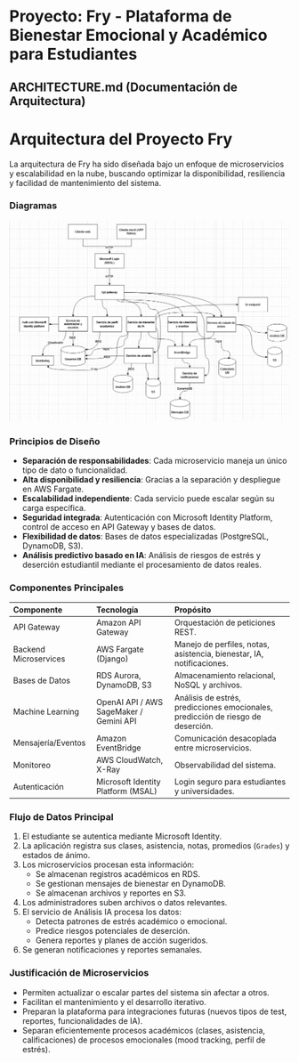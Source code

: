 
# Proyecto: Fry - Plataforma de Bienestar Emocional y Académico para Estudiantes

## ARCHITECTURE.md (Documentación de Arquitectura)

# Arquitectura del Proyecto Fry

La arquitectura de Fry ha sido diseñada bajo un enfoque de microservicios y escalabilidad en la nube, buscando optimizar la disponibilidad, resiliencia y facilidad de mantenimiento del sistema.

### Diagramas

![Diagrama de Arquitectura](architecture_diagram.jpg)

### Principios de Diseño

- **Separación de responsabilidades**: Cada microservicio maneja un único tipo de dato o funcionalidad.
- **Alta disponibilidad y resiliencia**: Gracias a la separación y despliegue en AWS Fargate.
- **Escalabilidad independiente**: Cada servicio puede escalar según su carga específica.
- **Seguridad integrada**: Autenticación con Microsoft Identity Platform, control de acceso en API Gateway y bases de datos.
- **Flexibilidad de datos**: Bases de datos especializadas (PostgreSQL, DynamoDB, S3).
- **Análisis predictivo basado en IA**: Análisis de riesgos de estrés y deserción estudiantil mediante el procesamiento de datos reales.

### Componentes Principales

| Componente | Tecnología | Propósito |
|:-----------|:-----------|:----------|
| API Gateway | Amazon API Gateway | Orquestación de peticiones REST. |
| Backend Microservices | AWS Fargate (Django) | Manejo de perfiles, notas, asistencia, bienestar, IA, notificaciones. |
| Bases de Datos | RDS Aurora, DynamoDB, S3 | Almacenamiento relacional, NoSQL y archivos. |
| Machine Learning | OpenAI API / AWS SageMaker / Gemini API | Análisis de estrés, predicciones emocionales, predicción de riesgo de deserción. |
| Mensajería/Eventos | Amazon EventBridge | Comunicación desacoplada entre microservicios. |
| Monitoreo | AWS CloudWatch, X-Ray | Observabilidad del sistema. |
| Autenticación | Microsoft Identity Platform (MSAL) | Login seguro para estudiantes y universidades. |

### Flujo de Datos Principal

1. El estudiante se autentica mediante Microsoft Identity.
2. La aplicación registra sus clases, asistencia, notas, promedios (`Grades`) y estados de ánimo.
3. Los microservicios procesan esta información:
   - Se almacenan registros académicos en RDS.
   - Se gestionan mensajes de bienestar en DynamoDB.
   - Se almacenan archivos y reportes en S3.
4. Los administradores suben archivos o datos relevantes.
5. El servicio de Análisis IA procesa los datos:
   - Detecta patrones de estrés académico o emocional.
   - Predice riesgos potenciales de deserción.
   - Genera reportes y planes de acción sugeridos.
6. Se generan notificaciones y reportes semanales.

### Justificación de Microservicios

- Permiten actualizar o escalar partes del sistema sin afectar a otros.
- Facilitan el mantenimiento y el desarrollo iterativo.
- Preparan la plataforma para integraciones futuras (nuevos tipos de test, reportes, funcionalidades de IA).
- Separan eficientemente procesos académicos (clases, asistencia, calificaciones) de procesos emocionales (mood tracking, perfil de estrés).
